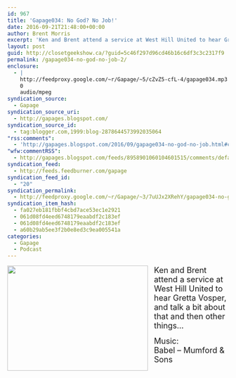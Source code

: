 ```yaml
---
id: 967
title: 'Gapage034: No God? No Job!'
date: 2016-09-21T21:48:00+00:00
author: Brent Morris
excerpt: 'Ken and Brent attend a service at West Hill United to hear Gretta Vosper, and talk a bit about that and then other things...Music:Babel - Mumford &amp; Sons '
layout: post
guid: http://closetgeekshow.ca/?guid=5c46f297d96cd46b16c6df3c3c2317f9
permalink: /gapage034-no-god-no-job-2/
enclosure:
  - |
    http://feedproxy.google.com/~r/Gapage/~5/cZvZ5-cfL-4/gapage034.mp3
    0
    audio/mpeg
syndication_source:
  - Gapage
syndication_source_uri:
  - http://gapages.blogspot.com/
syndication_source_id:
  - tag:blogger.com,1999:blog-2878644573992035064
"rss:comments":
  - 'http://gapages.blogspot.com/2016/09/gapage034-no-god-no-job.html#comment-form'
"wfw:commentRSS":
  - http://gapages.blogspot.com/feeds/8958901060104601515/comments/default
syndication_feed:
  - http://feeds.feedburner.com/gapage
syndication_feed_id:
  - "20"
syndication_permalink:
  - http://feedproxy.google.com/~r/Gapage/~3/7uUJx2XRehY/gapage034-no-god-no-job.html
syndication_item_hash:
  - fa027eb181fbbf4cbd7ace53ec1e2921
  - 061d08fd4eed6748179eaabdf2c183ef
  - 061d08fd4eed6748179eaabdf2c183ef
  - a60b29ab5ee3f2b0e8ed3c9ea005541a
categories:
  - Gapage
  - Podcast
---
```

<div class="separator" style="clear: both; text-align: center;">
  <a href="https://1.bp.blogspot.com/-vaYMdxmv_Lw/V-L_1nkAEzI/AAAAAAAACfo/qdDK1cFfITsygSusHzb_SlXdi94N4CDKQCLcB/s1600/IMG_20160918_143823.jpg" imageanchor="1" style="clear: left; float: left; margin-bottom: 1em; margin-right: 1em;"><img border="0" height="239" src="https://1.bp.blogspot.com/-vaYMdxmv_Lw/V-L_1nkAEzI/AAAAAAAACfo/qdDK1cFfITsygSusHzb_SlXdi94N4CDKQCLcB/s320/IMG_20160918_143823.jpg" width="320" /></a>
</div>

<span style="font-size: large;">Ken and Brent attend a service at West Hill United to hear Gretta Vosper, and talk a bit about that and then other things&#8230;</span>

<span style="font-size: large;">Music:</span>  
<span style="font-size: large;">Babel &#8211; Mumford & Sons </span><img src="http://feeds.feedburner.com/~r/Gapage/~4/7uUJx2XRehY" height="1" width="1" alt="" />